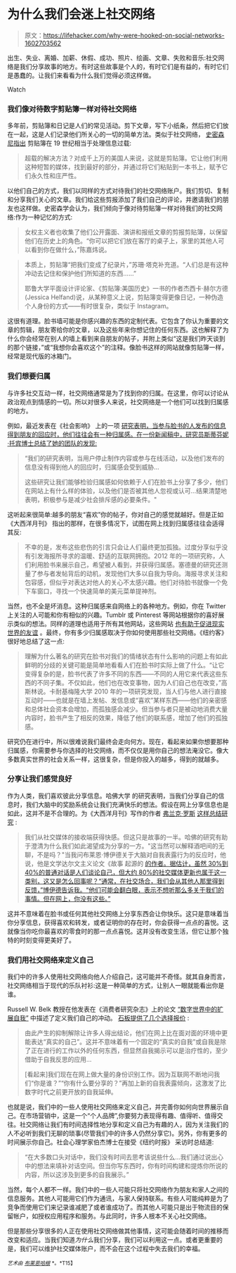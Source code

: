 # 为什么我们会迷上社交网络

> 原文：<https://lifehacker.com/why-were-hooked-on-social-networks-1602703562>

出生、失业、离婚、加薪、休假、成功、照片、绘画、文章、失败和音乐:社交网络是我们分享故事的地方。有时这些故事是个人的，有时它们是有益的，有时它们是愚蠢的。让我们来看看为什么我们觉得必须这样做。

Watch

### 我们像对待数字剪贴簿一样对待社交网络

多年前，剪贴簿和日记是人们的常见活动。剪下文章，写下小纸条，然后把它们放在一起，这是人们记录他们所关心的一切的简单方法。类似于社交网络， [史密森尼指出](http://www.smithsonianmag.com/history/when-copy-and-paste-reigned-age-scrapbooking-180951844/?no-ist) 剪贴簿在 19 世纪相当于处理信息过载:

> 超载的解决方法？对成千上万的美国人来说，这就是剪贴簿。它让他们利用这种短暂的媒体，找到最好的部分，并通过将它们粘贴到一本书上，赋予它们永久性和庄严性。

以他们自己的方式，我们以同样的方式对待我们的社交网络账户。我们剪切、复制和分享我们关心的文章。我们给这些剪报添加了我们自己的评论，并邀请我们的朋友也这样做。史密森学会认为，我们倾向于像对待剪贴簿一样对待我们的社交网络:作为一种记忆的方式:

> 女权主义者也收集了他们公开露面、演讲和报纸文章的剪报剪贴簿，以保留他们在历史上的角色。“你可以把它们放在客厅的桌子上，家里的其他人可以看到你在做什么，”陈嘉炜说。

> 本质上，剪贴簿“把我们变成了纪录片，”苏珊·塔克补充道。“人们总是有这种冲动去记住和保护他们所知道的东西……”
> 
> 耶鲁大学平面设计评论家、《剪贴簿:美国历史》一书的作者杰西卡·赫尔方德(Jessica Helfand)说，从某种意义上说，剪贴簿变得更像日记，一种伪造个人身份的方式——有时很复杂，类似于 Instagram。

这很有道理。脸书墙可能是你感兴趣的东西的定制代表。它包含了你认为重要的文章的剪辑，朋友寄给你的文章，以及这些年来你想记住的任何东西。这也解释了为什么你会经常在别人的墙上看到来自朋友的帖子，并附上类似“这是我们昨天谈到的那个链接，”或“我想你会喜欢这个”的注释。像脸书这样的网站就像剪贴簿一样，经常是现代版的冰箱门。

### 我们想要归属

与许多社交互动一样，社交网络通常是为了找到你的归属。在这里，你可以讨论从政治观点到情感的一切。所以对很多人来说，社交网络是一个他们可以找到归属感的地方。

例如，最近发表在《社会影响》 上的一项 [研究表明，当参与脸书的人发布的信息得到朋友的回应时，他们往往会有一种归属感。在一份新闻稿中，研究员斯蒂芬妮·托宾博士总结了她的团队的发现:](http://www.sciencedaily.com/releases/2014/05/140508095456.htm)

> “我们的研究表明，当用户停止制作内容或参与在线活动，以及他们发布的信息没有得到他人的回应时，归属感会受到威胁...
> 
> 这些研究让我们能够检验归属感如何依赖于人们在脸书上分享了多少，他们在网站上有什么样的体验，以及他们是否被其他人忽视或认可...结果清楚地表明，积极参与是减少社会排斥感的必要条件。"

这听起来很简单:越多的朋友“喜欢”你的帖子，你对自己的感觉就越好。但是正如《大西洋月刊》 指出的那样，在很多情况下，试图在网上找到归属感往往会适得其反:

> 不幸的是，发布这些悲伤的引言只会让人们最终更加孤独。过度分享似乎没有引发海报所寻求的温暖、舒适的互联网拥抱。2012 年的一项研究称，人们利用脸书来展示自己，希望被人看到，并获得归属感。塞德曼的研究还测量了参与者发帖背后的动机，发现他们大多以自我为导向。海报寻求关注和包容感，但似乎对表达对他人的关心不太感兴趣。他们对待脸书就像一个免下车窗口，寻找一个快速简单的美元菜单提神剂。

当然，也不全是坏消息。这种归属感来自网络上的各种地方。例如，你在 Twitter 上关注的人可能和你有相似的兴趣。Tumblr 或 Pinterest 等网站根据你的喜好展示类似的想法。同样的道理也适用于所有其他网站，这些网站 [也有助于促进现实世界的友谊](http://lifehacker.com/how-to-use-the-internet-to-actually-meet-people-in-real-1246340288) 。最终，你有多少归属感取决于你如何使用那些社交网络。《纽约客》很好地总结了这一点:

> 理解为什么著名的研究在脸书对我们的情绪状态有什么影响的问题上有如此鲜明的分歧的关键可能是简单地看看人们在脸书时实际上做了什么。“让它变得复杂的是，脸书代表了许多不同的东西——不同的人用它来代表这些东西的不同子集。不仅如此，他们也在改变事物，因为人们自己也在改变，”高斯林说。卡耐基梅隆大学 2010 年的一项研究发现，当人们与他人进行直接互动时——也就是在墙上发帖、发信息或“喜欢”某样东西——他们的亲密感和总体社会资本会增加，而孤独感会减少。但当参与者只是被动地消费大量内容时，脸书产生了相反的效果，降低了他们的联系感，增加了他们的孤独感。

研究仍在进行中，所以很难说我们最终会走向何方。现在，看起来如果你想要那种归属感，你需要参与你选择的社交网络，而不仅仅是用你自己的想法淹没它。像大多数真实世界的社会关系一样，这很复杂，但是你投入的越多，得到的就越多。

### 分享让我们感觉良好

作为人类，我们喜欢彼此分享信息。哈佛大学 的研究表明，当我们分享自己的信息时，我们大脑中的奖励系统会让我们充满快乐的想法。假设在网上分享信息也是如此，这并不是不合理的。为《大西洋月刊》写作的作者 [弗兰克·罗斯](http://www.frankrose.com/) [这样总结研究](http://www.theatlantic.com/magazine/archive/2012/10/the-selfish-meme/309080/) :

> 我们从社交媒体的接收端获得快感。但这只是故事的一半。哈佛的研究有助于澄清为什么我们如此渴望成为分享的一方。"这当然可以解释酒吧间的无聊，不是吗？"当我问布莱恩·博伊德关于大脑对自我表露行为的反应时，他说，他是文学达尔文主义论文《故事 起源的 [的作者。据估计，虽然 30%到 40%的普通对话是人们谈论自己，但大约 80%的社交媒体更新也属于这一类别，这又是怎么回事呢？“通常，在社交场合，我们会从其他人那里得到反馈，”博伊德告诉我。“他们可能会翻白眼，表示不想听那么多关于我们的事情。但在网上，你没有这些。”](http://www.hup.harvard.edu/catalog.php?isbn=9780674057111)

这并不意味着在脸书或任何其他社交网络上分享东西会让你快乐。这只是意味着当你分享信息，获得喜欢和转发，或者证明你的存在时，你会获得一点点的喜悦。这就像当你吃你最喜欢的零食时的那一点点喜悦。这并没有改变生活，但它让那个独特的时刻变得更美好了。

### 我们用社交网络来定义自己

我们中的许多人使用社交网络向他人介绍自己，这可能并不奇怪。就其自身而言，社交网络相当于现代的乐队衬衫:这是一种简单的方式，让别人一眼就能看出你是谁。

Russell W. Belk 教授在他发表在《消费者研究杂志》上的论文 [“数字世界中的扩展自我”](http://www.jstor.org/discover/10.1086/671052?uid=3739808&uid=2&uid=4&uid=3739256&sid=21104280957857) 中描述了定义我们自己的冲动。 [石板提供了几个选择报价](http://www.slate.com/blogs/future_tense/2013/08/19/oversharing_on_facebook_researchers_weigh_in.html) :

> 由此产生的抑制解除让许多人得出结论，他们在网上比在面对面的环境中更能表达“真实的自己”。这并不意味着有一个固定的“真实的自我”或自我是除了正在进行的工作以外的任何东西，但显然自我揭示可以是治疗性的，至少借助于自我反思的应用...
> 
> [看起来]我们现在在网上做大量的身份识别工作。因为互联网不断地问我们“你是谁？”“你有什么要分享的？”再加上新的自我表露倾向，这激发了比数字时代之前更开放的自我延伸。

也就是说，我们中的一些人使用社交网络来定义自己，并完善你如何向世界展示自己。在市场营销中，这是一个“个人品牌”,你要努力表现得有趣、值得听、值得交往。社交网络让我们有时间选择性地分享和定义自己为有趣的人，因为关注我们的人不必听到我们无聊的琐事(尽管我们中的许多人仍然分享它)。另外，你有更多的时间展示你自己。社会心理学家伯杰博士在接受《纽约时报》 采访时总结道:

> “在大多数口头对话中，我们没有时间去思考该说些什么...我们通过说出心中的想法来填补对话空间。但当你写东西时，你有时间构建和提炼你所说的内容，所以这涉及到更多的自我展示。”

当然，每个人都不一样。我们中的一些人可能只将社交网络作为朋友和家人之间的信息服务。其他人可能用它们作为通讯，与家人保持联系。有些人可能纯粹是为了竞争而使用它们来记录谁减肥了或者谁成功了。而其他人可能只是出于物流目的保留帐户，如授权应用程序和服务。与此同时，许多人根本不关心社交网络。

但是那些分享很多的人正在使用社交网络做其他事情，这可能会随着时间的推移而改变和适应。当我们知道*为什么*我们分享，我们可以利用这一点。或者更重要的是，我们可以维护社交媒体账户，而不会在这个过程中失去我们的幸福。

<small>*艺术由*</small> [<small>*布莱恩哈根*</small>](http://www.brian-hagen.com/) <small>*。*T15】</small>